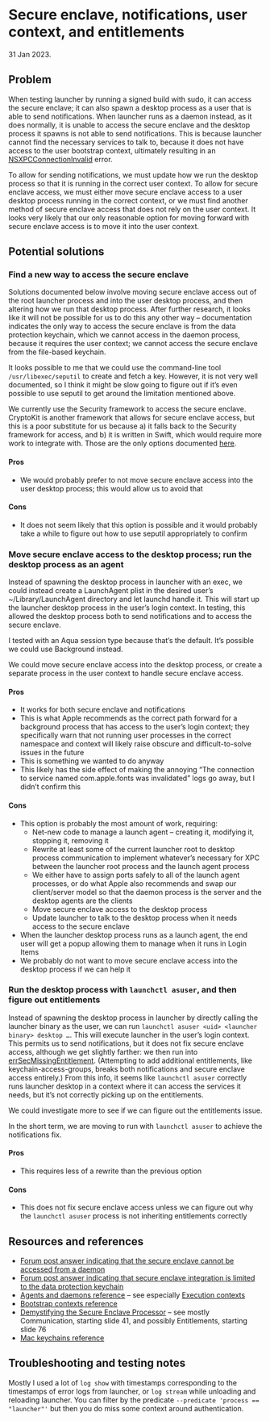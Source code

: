# Secure enclave, notifications, user context, and entitlements

31 Jan 2023.

## Problem

When testing launcher by running a signed build with sudo, it can access the secure enclave; it can also spawn a desktop process as a user that is able to send notifications. When launcher runs as a daemon instead, as it does normally, it is unable to access the secure enclave and the desktop process it spawns is not able to send notifications. This is because launcher cannot find the necessary services to talk to, because it does not have access to the user bootstrap context, ultimately resulting in an [NSXPCConnectionInvalid](https://osstatus.com/search/results?platform=all&framework=all&search=4099) error.

To allow for sending notifications, we must update how we run the desktop process so that it is running in the correct user context. To allow for secure enclave access, we must either move secure enclave access to a user desktop process running in the correct context, or we must find another method of secure enclave access that does not rely on the user context. It looks very likely that our only reasonable option for moving forward with secure enclave access is to move it into the user context.

## Potential solutions

### Find a new way to access the secure enclave

Solutions documented below involve moving secure enclave access out of the root launcher process and into the user desktop process, and then altering how we run that desktop process. After further research, it looks like it will not be possible for us to do this any other way – documentation indicates the only way to access the secure enclave is from the data protection keychain, which we cannot access in the daemon process, because it requires the user context; we cannot access the secure enclave from the file-based keychain.

It looks possible to me that we could use the command-line tool `/usr/libexec/seputil` to create and fetch a key. However, it is not very well documented, so I think it might be slow going to figure out if it’s even possible to use seputil to get around the limitation mentioned above.

We currently use the Security framework to access the secure enclave. CryptoKit is another framework that allows for secure enclave access, but this is a poor substitute for us because a) it falls back to the Security framework for access, and b) it is written in Swift, which would require more work to integrate with. Those are the only options documented [here](https://developer.apple.com/documentation/security/certificate_key_and_trust_services/keys/protecting_keys_with_the_secure_enclave?language=objc).

#### Pros

* We would probably prefer to not move secure enclave access into the user desktop process; this would allow us to avoid that

#### Cons

* It does not seem likely that this option is possible and it would probably take a while to figure out how to use seputil appropriately to confirm

### Move secure enclave access to the desktop process; run the desktop process as an agent

Instead of spawning the desktop process in launcher with an exec, we could instead create a LaunchAgent plist in the desired user’s ~/Library/LaunchAgent directory and let launchd handle it. This will start up the launcher desktop process in the user’s login context. In testing, this allowed the desktop process both to send notifications and to access the secure enclave.

I tested with an Aqua session type because that’s the default. It’s possible we could use Background instead.

We could move secure enclave access into the desktop process, or create a separate process in the user context to handle secure enclave access.

#### Pros

* It works for both secure enclave and notifications
* This is what Apple recommends as the correct path forward for a background process that has access to the user’s login context; they specifically warn that not running user processes in the correct namespace and context will likely raise obscure and difficult-to-solve issues in the future
* This is something we wanted to do anyway
* This likely has the side effect of making the annoying “The connection to service named com.apple.fonts was invalidated” logs go away, but I didn’t confirm this

#### Cons

* This option is probably the most amount of work, requiring:
  * Net-new code to manage a launch agent – creating it, modifying it, stopping it, removing it
  * Rewrite at least some of the current launcher root to desktop process communication to implement whatever’s necessary for XPC between the launcher root process and the launch agent process
  * We either have to assign ports safely to all of the launch agent processes, or do what Apple also recommends and swap our client/server model so that the daemon process is the server and the desktop agents are the clients
  * Move secure enclave access to the desktop process
  * Update launcher to talk to the desktop process when it needs access to the secure enclave
* When the launcher desktop process runs as a launch agent, the end user will get a popup allowing them to manage when it runs in Login Items
* We probably do not want to move secure enclave access into the desktop process if we can help it

### Run the desktop process with `launchctl asuser`, and then figure out entitlements

Instead of spawning the desktop process in launcher by directly calling the launcher binary as the user, we can run `launchctl asuser <uid> <launcher binary> desktop …`. This will execute launcher in the user’s login context. This permits us to send notifications, but it does not fix secure enclave access, although we get slightly farther: we then run into [errSecMissingEntitlement](https://osstatus.com/search/results?platform=all&framework=all&search=-34018). (Attempting to add additional entitlements, like keychain-access-groups, breaks both notifications and secure enclave access entirely.) From this info, it seems like `launchctl asuser` correctly runs launcher desktop in a context where it can access the services it needs, but it’s not correctly picking up on the entitlements.

We could investigate more to see if we can figure out the entitlements issue.

In the short term, we are moving to run with `launchctl asuser` to achieve the notifications fix.

#### Pros

* This requires less of a rewrite than the previous option

#### Cons

* This does not fix secure enclave access unless we can figure out why the `launchctl asuser` process is not inheriting entitlements correctly

## Resources and references

* [Forum post answer indicating that the secure enclave cannot be accessed from a daemon](https://developer.apple.com/forums/thread/115833)
* [Forum post answer indicating that secure enclave integration is limited to the data protection keychain](https://developer.apple.com/forums/thread/719342)
* [Agents and daemons reference](https://developer.apple.com/library/archive/technotes/tn2083/_index.html) – see especially [Execution contexts](https://developer.apple.com/library/archive/technotes/tn2083/_index.html#//apple_ref/doc/uid/DTS10003794-CH1-SECTION9)
* [Bootstrap contexts reference](https://developer.apple.com/library/archive/documentation/Darwin/Conceptual/KernelProgramming/contexts/contexts.html)
* [Demystifying the Secure Enclave Processor](https://www.blackhat.com/docs/us-16/materials/us-16-Mandt-Demystifying-The-Secure-Enclave-Processor.pdf) – see mostly Communication, starting slide 41, and possibly Entitlements, starting slide 76
* [Mac keychains reference](https://developer.apple.com/documentation/technotes/tn3137-on-mac-keychains)

## Troubleshooting and testing notes

Mostly I used a lot of `log show` with timestamps corresponding to the timestamps of error logs from launcher, or `log stream` while unloading and reloading launcher. You can filter by the predicate `--predicate 'process == "launcher"'` but then you do miss some context around authentication.
